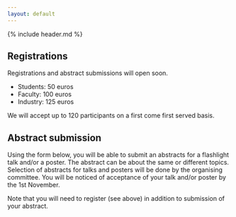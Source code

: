 ```yaml
---
layout: default
---
```


{% include header.md %}

## Registrations

Registrations and abstract submissions will open soon.

- Students: 50 euros
- Faculty: 100 euros
- Industry: 125 euros

We will accept up to 120 participants on a first come first served
basis.


## Abstract submission

Using the form below, you will be able to submit an abstracts for a
flashlight talk and/or a poster. The abstract can be about the same or
different topics. Selection of abstracts for talks and posters will be
done by the organising committee. You will be noticed of acceptance of
your talk and/or poster by the 1st November.


Note that you will need to register (see above) in addition to
submission of your abstract.